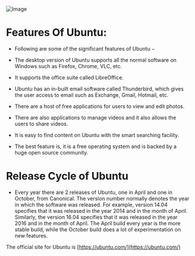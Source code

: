 ![Image](https://image.slidesharecdn.com/introductiontoubuntu-100608210150-phpapp01/95/introduction-to-ubuntu-1-728.jpg?cb=1277754639 "Logo Title Text 1")
<br>

# Features Of Ubuntu:
* Following are some of the significant features of Ubuntu −

* The desktop version of Ubuntu supports all the normal software on Windows such as Firefox, Chrome, VLC, etc.

* It supports the office suite called LibreOffice.

* Ubuntu has an in-built email software called Thunderbird, which gives the user access to email such as Exchange, Gmail, Hotmail, etc.

* There are a host of free applications for users to view and edit photos.

* There are also applications to manage videos and it also allows the users to share videos.

* It is easy to find content on Ubuntu with the smart searching facility.

* The best feature is, it is a free operating system and is backed by a huge open source community.

# Release Cycle of Ubuntu

- Every year there are 2 releases of Ubuntu, one in April and one in October, from Canonical. The version number normally denotes the year in which the software was released. For example, version 14.04 specifies that it was released in the year 2014 and in the month of April. Similarly, the version 16.04 specifies that it was released in the year 2016 and in the month of April. The April build every year is the more stable build, while the October build does a lot of experimentation on new features.

The official site for Ubuntu is [https://ubuntu.com/](https://ubuntu.com/)